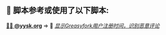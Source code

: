 <!--450603-->
<!--AUTHORS-->
## 💖 脚本参考或使用了以下脚本:
[🧑‍💻 **@yysk.org**](https://greasyfork.org/users/922552) ⇒ 📜 _[显示Greasyfork用户注册时间，识别恶意评论](https://greasyfork.org/scripts/450603)_
<!--AUTHORS-END-->
<!--OTHERS-->
<!--OTHERS-END-->

